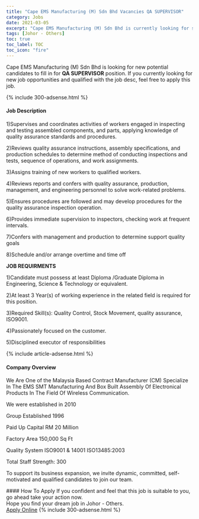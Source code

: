 ```yaml
---
title: "Cape EMS Manufacturing (M) Sdn Bhd Vacancies QA SUPERVISOR" 
category: Jobs 
date: 2021-03-05 
excerpt: "Cape EMS Manufacturing (M) Sdn Bhd is currently looking for suitable person to fill in the QA SUPERVISOR which based in Johor - Others" 
tags: [Johor - Others] 
toc: true 
toc_label: TOC 
toc_icon: "fire" 
--- 
```


<p>Cape EMS Manufacturing (M) Sdn Bhd is looking for new potential candidates to fill in for <b>QA SUPERVISOR</b> position. If you currently looking for new job opportunities and qualified with the job desc, feel free to apply this job.
</p>{% include 300-adsense.html %} 
<div><div><h4>Job Description</h4></div><div><div><span><div><p>1)Supervises and coordinates activities of workers engaged in inspecting and testing assembled components, and parts, applying knowledge of quality assurance standards and procedures.</p><p>2)Reviews quality assurance instructions, assembly specifications, and production schedules to determine method of conducting inspections and tests, sequence of operations, and work assignments.</p><p>3)Assigns training of new workers to qualified workers.</p><p>4)Reviews reports and confers with quality assurance, production, management, and engineering personnel to solve work-related problems.</p><p>5)Ensures procedures are followed and may develop procedures for the quality assurance inspection operation.</p><p>6)Provides immediate supervision to inspectors, checking work at frequent intervals.</p><p>7)Confers with management and production to determine support quality goals</p><p>8)Schedule and/or arrange overtime and time off</p><p><strong>JOB REQUIRMENTS</strong></p><p>1)Candidate must possess at least Diploma /Graduate Diploma in Engineering, Science &amp; Technology or equivalent.</p><p>2)At least 3&#160;Year(s) of working experience in the related field is required for this position.</p><p>3)Required Skill(s): Quality Control, Stock Movement, quality assurance, ISO9001.</p><p>4)Passionately focused on the customer.</p><p>5)Disciplined executor of responsibilities</p></div></span></div></div></div> 
{% include article-adsense.html %} 
<div><div><h4>Company Overview</h4></div><div><div><span><div><p>We Are One of the&#160;Malaysia Based Contract Manufacturer (CM) Specialize In The EMS SMT Manufacturing And Box Built&#160;Assembly Of Electronical Products In The Field Of&#160;Wireless Communication.&#160;</p><p>We were established in 2010</p><p>Group Established 1996</p><p>Paid Up Capital RM 20 Million</p><p>Factory Area 150,000 Sq Ft</p><p>Quality System ISO9001 &amp; 14001 ISO13485:2003</p><p>Total Staff Strength: 300</p><p>To support its business expansion, we invite dynamic, committed, self-motivated and qualified candidates to join our team.</p></div></span></div></div></div> 
#### How To Apply 
If you confident and feel that this job is suitable to you, go ahead take your action now. <br/> 
Hope you find your dream job in Johor - Others. <br/> 
<a href="https://www.jobstreet.com.my/en/job/qa-supervisor-4498867?jobId=jobstreet-my-job-4498867&" class="btn btn--info" target="_blank" rel="nofollow noopenner">Apply Online</a> 
{% include 300-adsense.html %} 